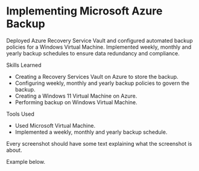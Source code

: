 # Implementing Microsoft Azure Backup


Deployed Azure Recovery Service Vault and configured automated backup policies for a Windows Virtual Machine. Implemented weekly, monthly and yearly backup schedules to ensure data redundancy and compliance. 


Skills Learned

- Creating a Recovery Services Vault on Azure to store the backup.
- Configuring weekly, monthly and yearly backup policies to govern the backup.
- Creating a Windows 11 Virtual Machine on Azure.
- Performing backup on Windows Virtual Machine.

Tools Used

- Used Microsoft Virtual Machine.
- Implemented a weekly, monthly and yearly backup schedule. 

Every screenshot should have some text explaining what the screenshot is about.

Example below.

